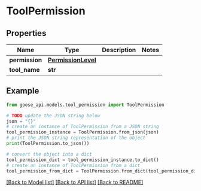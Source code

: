 # ToolPermission


## Properties

Name | Type | Description | Notes
------------ | ------------- | ------------- | -------------
**permission** | [**PermissionLevel**](PermissionLevel.md) |  | 
**tool_name** | **str** |  | 

## Example

```python
from goose_api.models.tool_permission import ToolPermission

# TODO update the JSON string below
json = "{}"
# create an instance of ToolPermission from a JSON string
tool_permission_instance = ToolPermission.from_json(json)
# print the JSON string representation of the object
print(ToolPermission.to_json())

# convert the object into a dict
tool_permission_dict = tool_permission_instance.to_dict()
# create an instance of ToolPermission from a dict
tool_permission_from_dict = ToolPermission.from_dict(tool_permission_dict)
```
[[Back to Model list]](../README.md#documentation-for-models) [[Back to API list]](../README.md#documentation-for-api-endpoints) [[Back to README]](../README.md)


